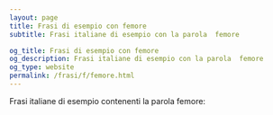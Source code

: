 ```yaml
---
layout: page
title: Frasi di esempio con femore 
subtitle: Frasi italiane di esempio con la parola  femore

og_title: Frasi di esempio con femore 
og_description: Frasi italiane di esempio con la parola  femore
og_type: website
permalink: /frasi/f/femore.html
---
```


Frasi italiane di esempio contenenti la parola femore:


